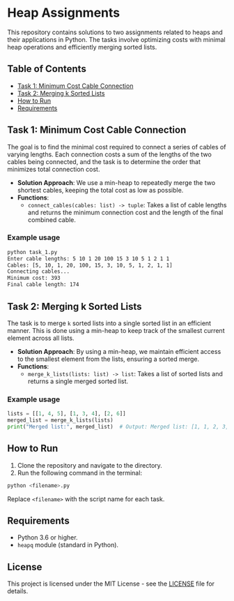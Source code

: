 # Heap Assignments

This repository contains solutions to two assignments related to heaps and their applications in Python. The tasks involve optimizing costs with minimal heap operations and efficiently merging sorted lists.

## Table of Contents

- [Task 1: Minimum Cost Cable Connection](#task-1-minimum-cost-cable-connection)
- [Task 2: Merging k Sorted Lists](#task-2-merging-k-sorted-lists)
- [How to Run](#how-to-run)
- [Requirements](#requirements)

## Task 1: Minimum Cost Cable Connection

The goal is to find the minimal cost required to connect a series of cables of varying lengths. Each connection costs a sum of the lengths of the two cables being connected, and the task is to determine the order that minimizes total connection cost.

- **Solution Approach**: We use a min-heap to repeatedly merge the two shortest cables, keeping the total cost as low as possible.
- **Functions**:
  - `connect_cables(cables: list) -> tuple`: Takes a list of cable lengths and returns the minimum connection cost and the length of the final combined cable.

### Example usage

```bash
python task_1.py
Enter cable lengths: 5 10 1 20 100 15 3 10 5 1 2 1 1
Cables: [5, 10, 1, 20, 100, 15, 3, 10, 5, 1, 2, 1, 1]
Connecting cables...
Minimum cost: 393
Final cable length: 174
```

## Task 2: Merging k Sorted Lists

The task is to merge `k` sorted lists into a single sorted list in an efficient manner. This is done using a min-heap to keep track of the smallest current element across all lists.

- **Solution Approach**: By using a min-heap, we maintain efficient access to the smallest element from the lists, ensuring a sorted merge.
- **Functions**:
  - `merge_k_lists(lists: list) -> list`: Takes a list of sorted lists and returns a single merged sorted list.

### Example usage

```python
lists = [[1, 4, 5], [1, 3, 4], [2, 6]]
merged_list = merge_k_lists(lists)
print("Merged list:", merged_list)  # Output: Merged list: [1, 1, 2, 3, 4, 4, 5, 6]
```

## How to Run

1. Clone the repository and navigate to the directory.
2. Run the following command in the terminal:

```bash
python <filename>.py
```

Replace `<filename>` with the script name for each task.

## Requirements

- Python 3.6 or higher.
- `heapq` module (standard in Python).

## License

This project is licensed under the MIT License - see the [LICENSE](./LICENSE) file for details.

